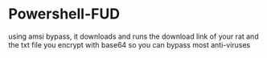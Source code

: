 # Powershell-FUD
using amsi bypass, it downloads and runs the download link of your rat and the txt file you encrypt with base64 so you can bypass most anti-viruses
